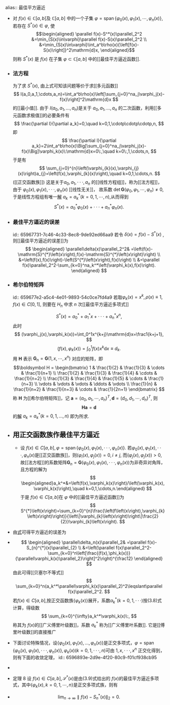 alias:: 最佳平方逼近

- 对 $f(x)\in \mathbb{C}[a,b]$及 $\mathbb C[a,b]$ 中的一个子集 $\varphi=\operatorname{span}\{\varphi_0(x),\varphi_1(x),\cdots,\varphi_n(x)\}$, 若存在 $S^*(x)\in\varphi$, 使
  $$\begin{aligned} \parallel f(x)-S^*(x)\parallel_2^2 &=\min_{S(x)\in\varphi}\parallel f(x)-S(x)\parallel_2^2 \\
  &=\min_{S(x)\in\varphi}\int_a^b\rho(x){\left[f(x)-S(x)\right]}^2\mathrm{d}x,
  \end{aligned}$$
  则称 $S^*(x)$ 是 $f(x)$ 在子集 $\varphi\subset\mathbb C[a,b]$ 中的[[最佳平方逼近函数]].
- ### 法方程
  为了求 $S^*(x)$, 由上式可知该问题等价于求[[多元函数]]
  $$
  I(a_0,a_1,\cdots,a_n)=\int_a^b\rho(x)\left[\sum_{j=0}^na_j\varphi_j(x)-f(x)\right]^2\mathrm{d}x
  $$
  的[[最小值]]. 由于 $I(a_0,a_1,...,a_n)$是关于 $a_0,a_1,...,a_n$ 的二次函数，利用[[多元函数求极值]]的必要条件有
  $$
  \frac{\partial I}{\partial a_k}=0,\quad k=0,1,\cdotp\cdotp\cdotp,n,
  $$
  即
  $$
  \frac{\partial I}{\partial a_k}=2\int_a^b\rho(x)\Big[\sum_{j=0}^na_j\varphi_j(x)-f(x)\Big]\varphi_k(x)\:\mathrm{d}x=0\:,\quad k=0\:,1,\cdots,n,
  $$
  于是有
  $$
  \sum_{j=0}^{n}\left(\varphi_{k}(x),\varphi_{j}(x)\right)a_{j}=\left(f(x),\varphi_{k}(x)\right),\quad k=0,1,\cdots,n.
  $$
  ([[正交函数族]])
  这是关于$a_0,a_1,\cdotp\cdotp\cdotp,a_n$ 的[[线性方程组]]，称为[[法方程]]，由于 $\varphi_0(x),\varphi_1(x),\cdotp\cdotp\cdotp,\varphi_n(x)$ [[线性无关]]， 故系数 $\operatorname {det}\boldsymbol G(\varphi_0,\varphi_1,\cdots,\varphi_n)\neq0$, 于是线性方程组有唯一[解]([[线性方程组的解]]) $a_k=a_k^*(k=0,1,\cdots,n)$,从而得到
  $$
  S^*(x)=a_0^*\varphi_0(x)+\cdotp\cdotp\cdotp+a_n^*\varphi_n(x).
  $$
- ### 最佳平方逼近的误差
  id:: 65967731-7c46-4c33-8ec8-9de92ed66aa9
  若令 $\delta(x)=f(x)-S^*(x)$ ,则[[最佳平方逼近的误差]]为
  $$
  \begin{aligned}
  \parallel\delta(x)\parallel_2^2& =\left(f(x)-\mathrm{S}^{*}\left(x\right),f(x)-\mathrm{S}^{*}\left(x\right)\right)  \\
  &=\left(f(x),f(x)\right)-\left(S^{*}\left(x\right),f(x)\right) \\
  &=\parallel f(x)\parallel_2^2-\sum_{k=0}^na_k^*\left(\varphi_k(x),f(x)\right).
  \end{aligned}
  $$
- ### 希尔伯特矩阵
  id:: 659677e2-a5c4-4e01-9893-54c0ce7fd4a9
  若取$\varphi_k(x)=x^k,\rho(x)\equiv1,f(x)\in C[0,1]$, 则要在 $H_n$ 中求 $n$ 次[[最佳平方逼近多项式]]
  
  $$
  S^{*}\left(x\right)=a_{0}^{*}+a_{1}^{*}x+\cdotp\cdotp\cdotp+a_{n}^{*}x^{n},
  $$
  此时
  $$
  (\varphi_j(x),\varphi_k(x))=\int_0^1x^{k+j}\mathrm{d}x=\frac1{k+j+1},
  $$
  $$
  (f(x),\varphi_k(x))=\int_0^1f(x)x^k\mathrm{d}x\equiv d_k.
  $$
  用 $\boldsymbol H$ 表示 $\boldsymbol G_n=\boldsymbol G( 1, x, \cdots , x^n)$ 对应的矩阵，即
  $$\boldsymbol  H = \begin{bmatrix} 
  1 & \frac{1}{2} & \frac{1}{3} & \cdots & \frac{1}{n+1} \\
  \frac{1}{2} & \frac{1}{3} & \frac{1}{4} & \cdots & \frac{1}{n+2} \\
  \frac{1}{3} & \frac{1}{4} & \frac{1}{5} & \cdots & \frac{1}{n+3} \\
  \vdots & \vdots & \vdots & \ddots & \vdots \\
  \frac{1}{n} & \frac{1}{n+2} & \frac{1}{n+3} & \cdots & \frac{1}{2n+1}
  \end{bmatrix} $$
  称 $\boldsymbol H$ 为[[希尔伯特矩阵]]，记 $\boldsymbol a=(a_0,a_1,\cdots,a_n)^T,\boldsymbol d=(d_0,d_1,\cdots,d_n)^T$, 则 
  $$\boldsymbol H\boldsymbol a=\boldsymbol d$$ 
  的[解]([[线性方程组的解]]) $a_k=a_k^*(k=0,1,...,n)$ 即为所求.
- ## 用正交函数族作最佳平方逼近
	- 设 $f(x)\in C[a,b],\varphi=\operatorname{span}\{\varphi_0(x),\varphi_1(x),\cdotp\cdotp\cdotp,\varphi_n(x)\}.$ 若$\varphi_0(x),\varphi_1(x),\cdotp\cdotp\cdotp,\varphi_n(x)$是[[正交函数族]]，则($\varphi_i(x),\varphi_j(x))=0,i\neq j$, 而$(\varphi_j(x),\varphi_j(x))>0$, 故[[法方程]]的系数矩阵$\mathbf{G}_n=\mathbf{G}(\varphi_0(x),\varphi_1(x),\cdotp\cdotp\cdotp,\varphi_n(x))$为非奇异对角阵，且方程的解为
	  $$
	  \begin{aligned}a_k^*&=\left(f(x),\varphi_k(x)\right)/\left(\varphi_k(x),\varphi_k(x)\right),\quad k=0,1,\cdots,n.\end{aligned}
	  $$
	  于是 $f(x)\in C[a,b]$在 $\varphi$ 中的[[最佳平方逼近函数]]为
	  $$
	  S^{*}\left(x\right)=\sum_{k=0}^{n}\frac{\left(f\left(x\right),\varphi_{k}\left(x\right)\right)}{\left\|\varphi_{k}\left(x\right)\right\|\frac{2}{2}}\varphi_{k}\left(x\right).
	  $$
- 由[式](((65967731-7c46-4c33-8ec8-9de92ed66aa9)))可得平方逼近的误差为
- $$
  \begin{aligned}
  \parallel\delta_n(x)\parallel_2& =\parallel f(x)-S_{n}^{*}(x)\parallel_{2}  \\
  &=\left(\parallel f(x)\parallel_2^2-\sum_{k=0}^n\left[\frac{(f(x),\phi_k(x))}{\parallel\varphi_k(x)\parallel_2}\right]^2\right)^{\frac12}
  \end{aligned}
  $$
  由此可得[[贝塞尔不等式]]
  $$
  \sum_{k=0}^n(a_k^*\parallel\varphi_k(x)\parallel_2)^2\leqslant\parallel f(x)\parallel_2^2.
  $$
  若$f(x)\in C[a,b]$,按正交函数族$\{\varphi_k(x)\}$展开，系数$a_k^*(k=0,1,\cdotp\cdotp\cdotp)$按(3.8)式计算，得级数
  $$
  \sum_{k=0}^{\infty}a_k^*\varphi_k(x)\:,
  $$
  称其为 $f(x)$的[[广义傅里叶级数]]，系数 $a_k^{*}$ 称为[[广义傅里叶系数]]. 它是[[傅里叶级数]]的直接推广
- 下面讨论特殊情况，设$\left\{\varphi_0\left(x\right),\varphi_1\left(x\right),...,\varphi_n\left(x\right)\right\}$是正交多项式，$\varphi=\operatorname{span}\left\{\varphi_0\left(x\right),\right.$ $\varphi_1(x),\cdotp\cdotp\cdotp,\varphi_n(x)\},\varphi_k(x)(k=0,1,\cdotp\cdotp\cdotp,n)$可由 $1,x,\cdotp\cdotp\cdotp,x^n$ 正交化得到，则有下面的收敛定理，
  id:: 6596893e-2d9e-4f20-80c9-f01cf938cb95
-
- 定理 8 设 $f(x){\in}C[a,b],{\mathcal{S}}^*(x)$是由(3.9)式给出的 $f(x)$的最佳平方逼近多项式，其中$\{\varphi_k(x),k=0,1,\cdots,n\}$是正交多项式族，则有
- $$
  \lim_{n\to\infty}\parallel f(x)-S_n^*(x)\parallel_2=0.
  $$